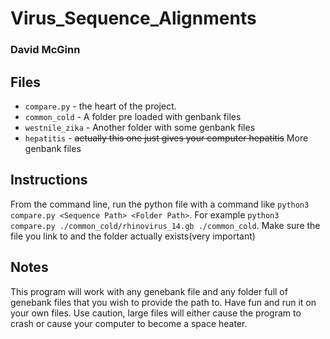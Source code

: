 # Virus_Sequence_Alignments
### David McGinn

## Files
  * `compare.py` - the heart of the project.
  * `common_cold` - A folder pre loaded with genbank files
  * `westnile_zika` - Another folder with some genbank files
  * `hepatitis` - ~~actually this one just gives your computer hepatitis~~ More genbank files
  
 ## Instructions
 From the command line, run the python file with a command like `python3 compare.py <Sequence Path> <Folder Path>`.
 For example `python3 compare.py ./common_cold/rhinovirus_14.gb ./common_cold`. Make sure the file you link to and the folder
 actually exists(very important)
 
 ## Notes
 This program will work with any genebank file and any folder full of genebank files that you wish to provide the path to.
 Have fun and run it on your own files. Use caution, large files will either cause the program to crash or cause your computer to
 become a space heater.
  
